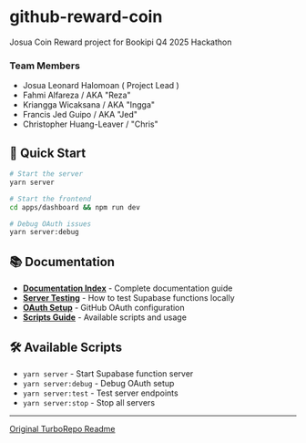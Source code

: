 # github-reward-coin

Josua Coin Reward project for Bookipi Q4 2025 Hackathon

### Team Members

- Josua Leonard Halomoan ( Project Lead )
- Fahmi Alfareza / AKA "Reza"
- Kriangga Wicaksana / AKA "Ingga"
- Francis Jed Guipo / AKA "Jed"
- Christopher Huang-Leaver / "Chris"

## 🚀 Quick Start

```bash
# Start the server
yarn server

# Start the frontend
cd apps/dashboard && npm run dev

# Debug OAuth issues
yarn server:debug
```

## 📚 Documentation

- **[Documentation Index](./documentation/README.md)** - Complete documentation guide
- **[Server Testing](./documentation/README-SERVER-TESTING.md)** - How to test Supabase functions locally
- **[OAuth Setup](./documentation/OAUTH-SETUP-GUIDE.md)** - GitHub OAuth configuration
- **[Scripts Guide](./scripts/README.md)** - Available scripts and usage

## 🛠️ Available Scripts

- `yarn server` - Start Supabase function server
- `yarn server:debug` - Debug OAuth setup
- `yarn server:test` - Test server endpoints
- `yarn server:stop` - Stop all servers

---

[Original TurboRepo Readme](./TURBO-DEFAULT-README.md)
